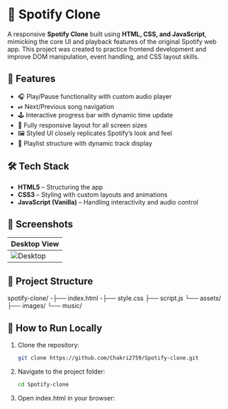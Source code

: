 # 🎵 Spotify Clone

A responsive **Spotify Clone** built using **HTML, CSS, and JavaScript**, mimicking the core UI and playback features of the original Spotify web app. This project was created to practice frontend development and improve DOM manipulation, event handling, and CSS layout skills.

## 🚀 Features

- 🎧 Play/Pause functionality with custom audio player  
- ⏯ Next/Previous song navigation  
- 🕹 Interactive progress bar with dynamic time update  
- 📱 Fully responsive layout for all screen sizes  
- 🖼 Styled UI closely replicates Spotify’s look and feel  
- 📂 Playlist structure with dynamic track display  

## 🛠 Tech Stack

- **HTML5** – Structuring the app  
- **CSS3** – Styling with custom layouts and animations  
- **JavaScript (Vanilla)** – Handling interactivity and audio control  

## 📸 Screenshots

| Desktop View
|-------------|
| ![Desktop](./screenshots/desktop.png) 


## 📂 Project Structure

spotify-clone/
-├── index.html
-├── style.css
├── script.js
└── assets/
├── images/
└── music/


## 🔧 How to Run Locally

1. Clone the repository:
   ```bash
   git clone https://github.com/Chakri2759/Spotify-clone.git
2. Navigate to the project folder:
    ```bash
   cd Spotify-clone

3. Open index.html in your browser:
  
   
    

